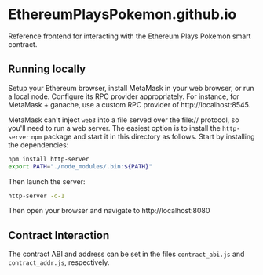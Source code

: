 # EthereumPlaysPokemon.github.io

Reference frontend for interacting with the Ethereum Plays Pokemon smart contract.

## Running locally

Setup your Ethereum browser, install MetaMask in your web browser, or run a
local node. Configure its RPC provider appropriately. For instance, for
MetaMask + ganache, use a custom RPC provider of http://localhost:8545.

MetaMask can't inject `web3` into a file served over the file:// protocol, so
you'll need to run a web server. The easiest option is to install the
`http-server` `npm` package and start it in this directory as follows.
Start by installing the dependencies:

```bash
npm install http-server
export PATH="./node_modules/.bin:${PATH}"
```

Then launch the server:

```bash
http-server -c-1
```

Then open your browser and navigate to http://localhost:8080


## Contract Interaction

The contract ABI and address can be set in the files `contract_abi.js` and
`contract_addr.js`, respectively.

